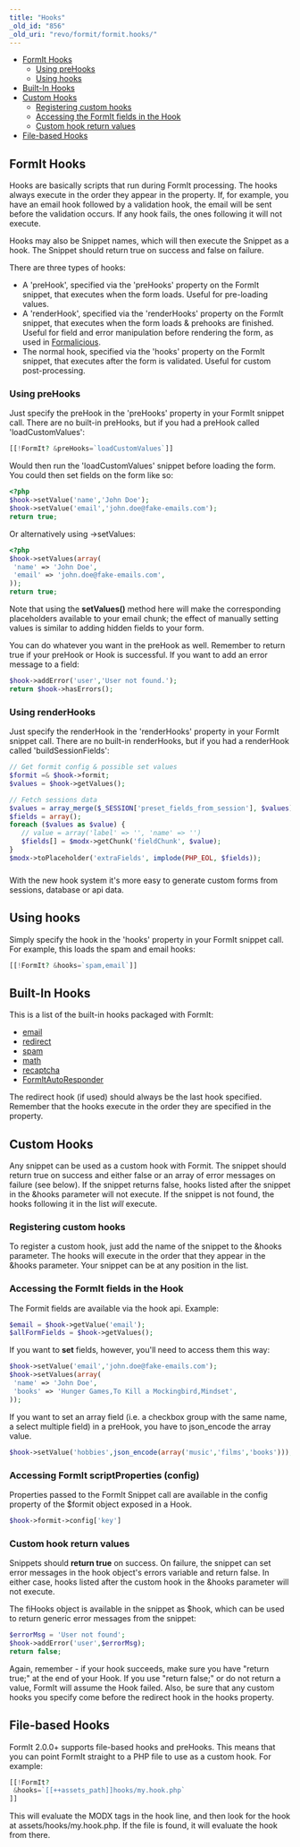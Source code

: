 ```yaml
---
title: "Hooks"
_old_id: "856"
_old_uri: "revo/formit/formit.hooks/"
---
```


- [FormIt Hooks](#FormIt.Hooks-FormItHooks)
  - [Using preHooks](#FormIt.Hooks-UsingpreHooks)
  - [Using hooks](#FormIt.Hooks-Usinghooks)
- [Built-In Hooks](#FormIt.Hooks-BuiltInHooks)
- [Custom Hooks](#FormIt.Hooks-CustomHooks)
  - [Registering custom hooks](#FormIt.Hooks-Registeringcustomhooks)
  - [Accessing the FormIt fields in the Hook](#FormIt.Hooks-AccessingtheFormItfieldsintheHook)
  - [Custom hook return values](#FormIt.Hooks-Customhookreturnvalues)
- [File-based Hooks](#FormIt.Hooks-FilebasedHooks)



## FormIt Hooks

 Hooks are basically scripts that run during FormIt processing. The hooks always execute in the order they appear in the property. If, for example, you have an email hook followed by a validation hook, the email will be sent before the validation occurs. If any hook fails, the ones following it will not execute.

 Hooks may also be Snippet names, which will then execute the Snippet as a hook. The Snippet should return true on success and false on failure.

 There are three types of hooks:

- A 'preHook', specified via the 'preHooks' property on the FormIt snippet, that executes when the form loads. Useful for pre-loading values.
- A 'renderHook', specified via the 'renderHooks' property on the FormIt snippet, that executes when the form loads & prehooks are finished. Useful for field and error manipulation before rendering the form, as used in [Formalicious](https://www.modmore.com/formalicious/).
- The normal hook, specified via the 'hooks' property on the FormIt snippet, that executes after the form is validated. Useful for custom post-processing.

### Using preHooks

 Just specify the preHook in the 'preHooks' property in your FormIt snippet call. There are no built-in preHooks, but if you had a preHook called 'loadCustomValues':

 ``` php 
[[!FormIt? &preHooks=`loadCustomValues`]]

```

 Would then run the 'loadCustomValues' snippet before loading the form. You could then set fields on the form like so:

 ``` php 
<?php
$hook->setValue('name','John Doe');
$hook->setValue('email','john.doe@fake-emails.com');
return true;

```

 Or alternatively using ->setValues:

 ``` php 
<?php
$hook->setValues(array(
  'name' => 'John Doe',
  'email' => 'john.doe@fake-emails.com',
));
return true;

```

 Note that using the **setValues()** method here will make the corresponding placeholders available to your email chunk; the effect of manually setting values is similar to adding hidden fields to your form.

 You can do whatever you want in the preHook as well. Remember to return true if your preHook or Hook is successful. If you want to add an error message to a field:

 ``` php 
$hook->addError('user','User not found.');
return $hook->hasErrors();

```

### Using renderHooks

 Just specify the renderHook in the 'renderHooks' property in your FormIt snippet call. There are no built-in renderHooks, but if you had a renderHook called 'buildSessionFields':

 ``` php 
// Get formit config & possible set values
$formit =& $hook->formit;
$values = $hook->getValues();

// Fetch sessions data
$values = array_merge($_SESSION['preset_fields_from_session'], $values);
$fields = array();
foreach ($values as $value) {
	// value = array('label' => '', 'name' => '')
	$fields[] = $modx->getChunk('fieldChunk', $value);
}
$modx->toPlaceholder('extraFields', implode(PHP_EOL, $fields));

```

### 

### 

With the new hook system it's more easy to generate custom forms from sessions, database or api data.

## Using hooks

Simply specify the hook in the 'hooks' property in your FormIt snippet call. For example, this loads the spam and email hooks:

 ``` php 
[[!FormIt? &hooks=`spam,email`]]

```

## Built-In Hooks

 This is a list of the built-in hooks packaged with FormIt:

- [email](/extras/revo/formit/formit.hooks/formit.hooks.email "FormIt.Hooks.email")
- [redirect](/extras/revo/formit/formit.hooks/formit.hooks.redirect "FormIt.Hooks.redirect")
- [spam](/extras/revo/formit/formit.hooks/formit.hooks.spam "FormIt.Hooks.spam")
- [math](/extras/revo/formit/formit.hooks/formit.hooks.math "FormIt.Hooks.math")
- [recaptcha](/extras/revo/formit/formit.hooks/formit.hooks.recaptcha "FormIt.Hooks.recaptcha")
- [FormItAutoResponder](/extras/revo/formit/formit.hooks/formit.hooks.formitautoresponder "FormIt.Hooks.FormItAutoResponder")

 The redirect hook (if used) should always be the last hook specified. Remember that the hooks execute in the order they are specified in the property.

## Custom Hooks

 Any snippet can be used as a custom hook with Formit. The snippet should return true on success and either false or an array of error messages on failure (see below). If the snippet returns false, hooks listed after the snippet in the &hooks parameter will not execute. If the snippet is not found, the hooks following it in the list _will_ execute.

### Registering custom hooks

 To register a custom hook, just add the name of the snippet to the &hooks parameter. The hooks will execute in the order that they appear in the &hooks parameter. Your snippet can be at any position in the list.

### Accessing the FormIt fields in the Hook

 The Formit fields are available via the hook api. Example:

 ``` php 
$email = $hook->getValue('email');
$allFormFields = $hook->getValues();

```

 If you want to **set** fields, however, you'll need to access them this way:

 ``` php 
$hook->setValue('email','john.doe@fake-emails.com');
$hook->setValues(array(
  'name' => 'John Doe',
  'books' => 'Hunger Games,To Kill a Mockingbird,Mindset',
));

```

 If you want to set an array field (i.e. a checkbox group with the same name, a select multiple field) in a preHook, you have to json\_encode the array value.

 ``` php 
$hook->setValue('hobbies',json_encode(array('music','films','books')));

```

### Accessing FormIt scriptProperties (config)

 Properties passed to the FormIt Snippet call are available in the config property of the $formit object exposed in a Hook.

 ``` php 
$hook->formit->config['key']

```

### 

### Custom hook return values

 Snippets should **return true** on success. On failure, the snippet can set error messages in the hook object's errors variable and return false. In either case, hooks listed after the custom hook in the &hooks parameter will not execute.

 The fiHooks object is available in the snippet as $hook, which can be used to return generic error messages from the snippet:

 ``` php 
$errorMsg = 'User not found';
$hook->addError('user',$errorMsg);
return false;

```

 Again, remember - if your hook succeeds, make sure you have "return true;" at the end of your Hook. If you use "return false;" or do not return a value, FormIt will assume the Hook failed. Also, be sure that any custom hooks you specify come before the redirect hook in the hooks property.

## File-based Hooks

 FormIt 2.0.0+ supports file-based hooks and preHooks. This means that you can point FormIt straight to a PHP file to use as a custom hook. For example:

 ``` php 
[[!FormIt? 
  &hooks=`[[++assets_path]]hooks/my.hook.php`
]]

```

 This will evaluate the MODX tags in the hook line, and then look for the hook at assets/hooks/my.hook.php. If the file is found, it will evaluate the hook from there.